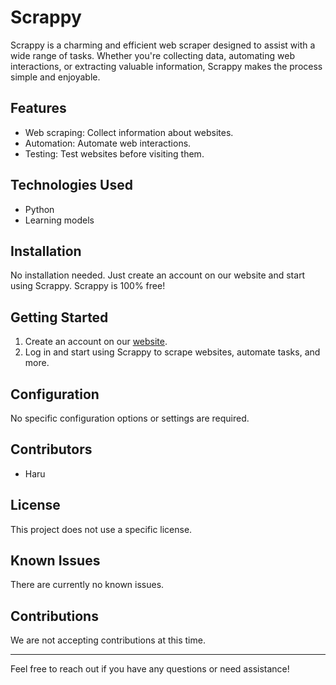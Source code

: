 # Scrappy

Scrappy is a charming and efficient web scraper designed to assist with a wide range of tasks. Whether you're collecting data, automating web interactions, or extracting valuable information, Scrappy makes the process simple and enjoyable.

## Features

- Web scraping: Collect information about websites.
- Automation: Automate web interactions.
- Testing: Test websites before visiting them.

## Technologies Used

- Python
- Learning models

## Installation

No installation needed. Just create an account on our website and start using Scrappy. Scrappy is 100% free!

## Getting Started

1. Create an account on our [website](#).
2. Log in and start using Scrappy to scrape websites, automate tasks, and more.

## Configuration

No specific configuration options or settings are required.

## Contributors

- Haru

## License

This project does not use a specific license.

## Known Issues

There are currently no known issues.

## Contributions

We are not accepting contributions at this time.

---

Feel free to reach out if you have any questions or need assistance!
